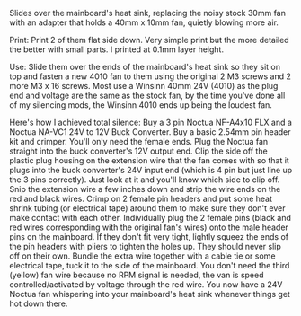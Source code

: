 Slides over the mainboard's heat sink, replacing the noisy stock 30mm fan with an adapter that holds a 40mm x 10mm fan, quietly blowing more air.

Print:
Print 2 of them flat side down. Very simple print but the more detailed the better with small parts. I printed at 0.1mm layer height.

Use:
Slide them over the ends of the mainboard's heat sink so they sit on top and fasten a new 4010 fan to them using the original 2 M3 screws and 2 more M3 x 16 screws.
Most use a Winsinn 40mm 24V (4010) as the plug end and voltage are the same as the stock fan, by the time you've done all of my silencing mods, the Winsinn 4010 ends up being the loudest fan.

Here's how I achieved total silence:
Buy a 3 pin Noctua NF-A4x10 FLX and a Noctua NA-VC1 24V to 12V Buck Converter.
Buy a basic 2.54mm pin header kit and crimper. You'll only need the female ends.
Plug the Noctua fan straight into the buck converter's 12V output end.
Clip the side off the plastic plug housing on the extension wire that the fan comes with so that it plugs into the buck converter's 24V input end (which is 4 pin but just line up the 3 pins correctly).
Just look at it and you'll know which side to clip off.
Snip the extension wire a few inches down and strip the wire ends on the red and black wires.
Crimp on 2 female pin headers and put some heat shrink tubing (or electrical tape) around them to make sure they don't ever make contact with each other.
Individually plug the 2 female pins (black and red wires corresponding with the original fan's wires) onto the male header pins on the mainboard.
If they don't fit very tight, lightly squeez the ends of the pin headers with pliers to tighten the holes up. They should never slip off on their own.
Bundle the extra wire together with a cable tie or some electrical tape, tuck it to the side of the mainboard.
You don't need the third (yellow) fan wire because no RPM signal is needed, the van is speed controlled/activated by voltage through the red wire.
You now have a 24V Noctua fan whispering into your mainboard's heat sink whenever things get hot down there.
